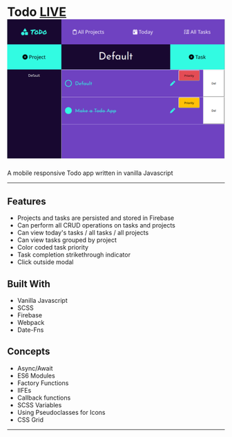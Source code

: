 Todo [LIVE](https://abstractdev.github.io/Todo/)
![Alt text](./todo.png "Todo")
============

A mobile responsive Todo app written in vanilla Javascript

---

## Features
- Projects and tasks are persisted and stored in Firebase
- Can perform all CRUD operations on tasks and projects
- Can view today's tasks / all tasks / all projects
- Can view tasks grouped by project
- Color coded task priority
- Task completion strikethrough indicator
- Click outside modal
## Built With
- Vanilla Javascript
- SCSS
- Firebase
- Webpack
- Date-Fns
## Concepts
- Async/Await
- ES6 Modules
- Factory Functions
- IIFEs
- Callback functions
- SCSS Variables
- Using Pseudoclasses for Icons
- CSS Grid
---

